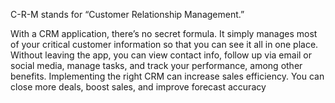 C-R-M stands for “Customer Relationship Management.”

With a CRM application, there’s no secret formula. It simply manages most of your critical customer
information so that you can see it all in one place. Without leaving the app, you can view contact info, follow
up via email or social media, manage tasks, and track your performance, among other benefits. Implementing
the right CRM can increase sales efficiency. You can close more deals, boost sales, and improve forecast accuracy
